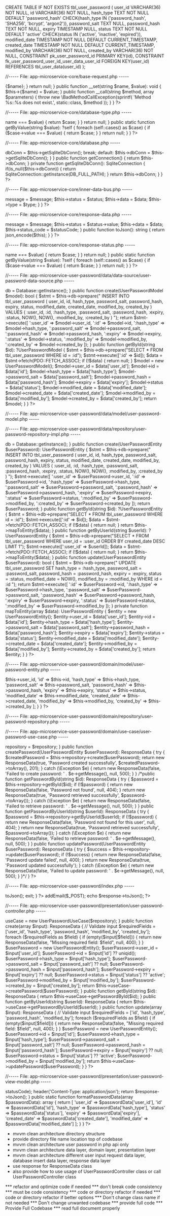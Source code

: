 CREATE TABLE IF NOT EXISTS tbl_user_password (
user_id                       VARCHAR(36)      NOT NULL,
id                            VARCHAR(36)      NOT NULL,
hash_type                     TEXT             NOT NULL DEFAULT 'password_hash' CHECK(hash_type IN ('password_hash', 'SHA256', 'bcrypt', 'argon2')),
password_salt                 TEXT             NULL,
password_hash                 TEXT             NOT NULL,
expiry                        TIMESTAMP        NULL,
status                        TEXT             NOT NULL DEFAULT 'active' CHECK(status IN ('active', 'inactive', 'expired')),
modified_date                 TIMESTAMP        NOT NULL DEFAULT CURRENT_TIMESTAMP,
created_date                  TIMESTAMP        NOT NULL DEFAULT CURRENT_TIMESTAMP,
modified_by                   VARCHAR(36)      NOT NULL,
created_by                    VARCHAR(36)      NOT NULL,
CONSTRAINT pk_user_password_id PRIMARY KEY(id),
CONSTRAINT fk_user_password_user_id_user_data_user_id FOREIGN KEY(user_id) REFERENCES tbl_user_data(user_id)
);



//----- File: app-microservice-core/base-request.php -----

<?php
namespace Core\Data\Request;

abstract class BaseRequest {

    abstract public function rules(): array;

    public function authorize(): bool {
        return true;
    }

    public function validationData(): array {
        return (array) $this;
    }

    public function __get(string $name) {
        if (property_exists($this, $name)) {
            return $this->{$name};
        }
        return null;
    }

    public function __set(string $name, $value): void {
        $this->{$name} = $value;
    }

    public function __call(string $method, array $parameters) {
        throw new \BadMethodCallException(sprintf(
            'Method %s::%s does not exist.', static::class, $method
        ));
    }
}
?>

//----- File: app-microservice-core/database-type.php -----

<?php
namespace App\Microservice\Core\Utils\Type\Database;
?>
<?php
enum DatabaseType: string {
    case MYSQL = "mysql";
    case SQLITE = "sqlite";

    public static function getByName(string $value): ?self {
        foreach (self::cases() as $case) {
            if ($case->name === $value) {
                return $case;
            }
        }
        return null;
    }

    public static function getByValue(string $value): ?self {
        foreach (self::cases() as $case) {
            if ($case->value === $value) {
                return $case;
            }
        }
        return null;
    }
}
?>

//----- File: app-microservice-core/database.php -----

<?php
namespace App\Microservice\Core\Utils\Database;
?>
<?php
use App\Microservice\Core\Utils\Type\Database\DatabaseType;
use RzSDK\Database\SqliteConnection;
?>
<?php
class Database {
    //private SqliteConnection $dbConn;
    private $dbConn;
    //
    public function __construct() {
        $databaseType = DATABASE_TYPE;
        switch($databaseType) {
            case DatabaseType::MYSQL:
                break;
            case DatabaseType::SQLITE:
                $this->dbConn = $this->getSqliteDbConn();
                break;
            default:
                $this->dbConn = $this->getSqliteDbConn();
        }
    }

    public function getConnection() {
        return $this->dbConn;
    }

    private function getSqliteDbConn(): SqliteConnection {
        if(is_null($this->dbConn)) {
            return SqliteConnection::getInstance(DB_FULL_PATH);
        }
        return $this->dbConn;
    }
}
?>

//----- File: app-microservice-core/inner-data-bus.php -----

<?php
namespace App\Microservice\Core\Utils\Data\Inner\Data\Bus;
?>
<?php
use App\Microservice\Core\Utils\Type\Response\ResponseStatus;
?>
<?php
class InnerDataBus {
    public string $message;
    public bool $status;
    public $data;
    public ?ResponseStatus $type;

    public function __construct(string $message, bool $status, $data = null, ResponseStatus $type = null) {
        $this->message = $message;
        $this->status = $status;
        $this->data = $data;
        $this->type = $type;
    }
}
?>


//----- File: app-microservice-core/response-data.php -----

<?php
namespace App\Microservice\Core\Utils\Data\Response;
?>
<?php
use App\Microservice\Core\Utils\Type\Response\ResponseStatus;
?>
<?php
class ResponseData {
    public $message;
    public $status;
    public $data;
    public int $status_code;

    public function __construct(string $message, ResponseStatus $status, mixed $data = null, int $statusCode = 200) {
        $this->message = $message;
        $this->status = $status->value;
        $this->data = $data;
        $this->status_code = $statusCode;
    }

    public function toJson(): string {
        return json_encode($this);
    }
}
?>

//----- File: app-microservice-core/response-status.php -----

<?php
namespace App\Microservice\Core\Utils\Type\Response;
?>
<?php
enum ResponseStatus: string {
    case SUCCESS    = "success";
    case ERROR      = "error";

    public static function getByName(string $value): ?self {
        foreach (self::cases() as $case) {
            if ($case->name === $value) {
                return $case;
            }
        }
        return null;
    }

    public static function getByValue(string $value): ?self {
        foreach (self::cases() as $case) {
            if ($case->value === $value) {
                return $case;
            }
        }
        return null;
    }
}
?>

//----- File: app-microservice-user-password/data/data-source/user-password-data-source.php -----

<?php
namespace App\Microservice\Data\DataSources\User\Password;
?>
<?php
use Core\Database;
use App\Microservice\Schema\Data\Model\User\Password\UserPasswordModel;
use PDO;

class UserPasswordDataSource {
    private PDO $db;

    public function __construct()
    {
        $this->db = Database::getInstance();
    }

    public function create(UserPasswordModel $model): bool
    {
        $stmt = $this->db->prepare("
            INSERT INTO tbl_user_password (
                user_id, id, hash_type, password_salt, password_hash, 
                expiry, status, modified_date, created_date, modified_by, created_by
            ) VALUES (
                :user_id, :id, :hash_type, :password_salt, :password_hash, 
                :expiry, :status, NOW(), NOW(), :modified_by, :created_by
            )
        ");

        return $stmt->execute([
            ':user_id' => $model->user_id,
            ':id' => $model->id,
            ':hash_type' => $model->hash_type,
            ':password_salt' => $model->password_salt,
            ':password_hash' => $model->password_hash,
            ':expiry' => $model->expiry,
            ':status' => $model->status,
            ':modified_by' => $model->modified_by,
            ':created_by' => $model->created_by
        ]);
    }

    public function getById(string $id): ?UserPasswordModel
    {
        $stmt = $this->db->prepare("SELECT * FROM tbl_user_password WHERE id = :id");
        $stmt->execute([':id' => $id]);
        $data = $stmt->fetch(PDO::FETCH_ASSOC);

        if (!$data) {
            return null;
        }

        $model = new UserPasswordModel();
        $model->user_id = $data['user_id'];
        $model->id = $data['id'];
        $model->hash_type = $data['hash_type'];
        $model->password_salt = $data['password_salt'];
        $model->password_hash = $data['password_hash'];
        $model->expiry = $data['expiry'];
        $model->status = $data['status'];
        $model->modified_date = $data['modified_date'];
        $model->created_date = $data['created_date'];
        $model->modified_by = $data['modified_by'];
        $model->created_by = $data['created_by'];

        return $model;
    }
}
?>

//----- File: app-microservice-user-password/data/model/user-password-model.php -----

<?php
namespace App\Microservice\Schema\Data\Model\User\Password;
?>
<?php
class UserPasswordModel {
    public string $user_id;
    public string $id;
    public string $hash_type;
    public ?string $password_salt;
    public string $password_hash;
    public ?string $expiry;
    public string $status;
    public string $modified_date;
    public string $created_date;
    public string $modified_by;
    public string $created_by;
}
?>

//----- File: app-microservice-user-password/data/repository/user-password-repository-impl.php -----

<?php
namespace App\Microservice\Data\Repository\User\Password;
?>
<?php
use Core\Database;
use Data\Models\UserPasswordModel;
use Domain\Entities\UserPasswordEntity;
use App\Microservice\Domain\Repository\User\Password\UserPasswordRepository;
use App\Microservice\Data\DataSources\User\Password\UserPasswordDataSource;
use PDO;

class UserPasswordRepositoryImpl implements UserPasswordRepository {
    private PDO $db;

    public function __construct(UserPasswordDataSource $dataSource) {
        $this->db = Database::getInstance();
    }

    public function create(UserPasswordEntity $userPassword): UserPasswordEntity
    {
        $stmt = $this->db->prepare("
            INSERT INTO tbl_user_password (
                user_id, id, hash_type, password_salt, password_hash, 
                expiry, status, modified_date, created_date, modified_by, created_by
            ) VALUES (
                :user_id, :id, :hash_type, :password_salt, :password_hash, 
                :expiry, :status, NOW(), NOW(), :modified_by, :created_by
            )
        ");

        $stmt->execute([
            ':user_id' => $userPassword->user_id,
            ':id' => $userPassword->id,
            ':hash_type' => $userPassword->hash_type,
            ':password_salt' => $userPassword->password_salt,
            ':password_hash' => $userPassword->password_hash,
            ':expiry' => $userPassword->expiry,
            ':status' => $userPassword->status,
            ':modified_by' => $userPassword->modified_by,
            ':created_by' => $userPassword->created_by
        ]);

        return $userPassword;
    }

    public function getById(string $id): ?UserPasswordEntity
    {
        $stmt = $this->db->prepare("SELECT * FROM tbl_user_password WHERE id = :id");
        $stmt->execute([':id' => $id]);
        $data = $stmt->fetch(PDO::FETCH_ASSOC);

        if (!$data) {
            return null;
        }

        return $this->mapToEntity($data);
    }

    public function getByUserId(string $userId): ?UserPasswordEntity
    {
        $stmt = $this->db->prepare("SELECT * FROM tbl_user_password WHERE user_id = :user_id ORDER BY created_date DESC LIMIT 1");
        $stmt->execute([':user_id' => $userId]);
        $data = $stmt->fetch(PDO::FETCH_ASSOC);

        if (!$data) {
            return null;
        }

        return $this->mapToEntity($data);
    }

    public function update(UserPasswordEntity $userPassword): bool
    {
        $stmt = $this->db->prepare("
            UPDATE tbl_user_password SET
                hash_type = :hash_type,
                password_salt = :password_salt,
                password_hash = :password_hash,
                expiry = :expiry,
                status = :status,
                modified_date = NOW(),
                modified_by = :modified_by
            WHERE id = :id
        ");

        return $stmt->execute([
            ':id' => $userPassword->id,
            ':hash_type' => $userPassword->hash_type,
            ':password_salt' => $userPassword->password_salt,
            ':password_hash' => $userPassword->password_hash,
            ':expiry' => $userPassword->expiry,
            ':status' => $userPassword->status,
            ':modified_by' => $userPassword->modified_by
        ]);
    }

    private function mapToEntity(array $data): UserPasswordEntity
    {
        $entity = new UserPasswordEntity();
        $entity->user_id = $data['user_id'];
        $entity->id = $data['id'];
        $entity->hash_type = $data['hash_type'];
        $entity->password_salt = $data['password_salt'];
        $entity->password_hash = $data['password_hash'];
        $entity->expiry = $data['expiry'];
        $entity->status = $data['status'];
        $entity->modified_date = $data['modified_date'];
        $entity->created_date = $data['created_date'];
        $entity->modified_by = $data['modified_by'];
        $entity->created_by = $data['created_by'];

        return $entity;
    }
}
?>

//----- File: app-microservice-user-password/domain/model/user-password-entity.php -----

<?php
namespace App\Microservice\Schema\Domain\Model\User\Password;
?>
<?php
class UserPasswordEntity {
    public string $user_id;
    public string $id;
    public string $hash_type;
    public ?string $password_salt;
    public string $password_hash;
    public ?string $expiry;
    public string $status;
    public string $modified_date;
    public string $created_date;
    public string $modified_by;
    public string $created_by;

    public function toArray(): array {
        return [
            'user_id' => $this->user_id,
            'id' => $this->id,
            'hash_type' => $this->hash_type,
            'password_salt' => $this->password_salt,
            'password_hash' => $this->password_hash,
            'expiry' => $this->expiry,
            'status' => $this->status,
            'modified_date' => $this->modified_date,
            'created_date' => $this->created_date,
            'modified_by' => $this->modified_by,
            'created_by' => $this->created_by
        ];
    }
}
?>

//----- File: app-microservice-user-password/domain/repository/user-password-repository.php -----

<?php
namespace App\Microservice\Domain\Repository\User\Password;
?>
<?php
interface UserPasswordRepository {
    public function create(UserPasswordEntity $userPassword): UserPasswordEntity;
    public function getById(string $id): ?UserPasswordEntity;
    public function getByUserId(string $userId): ?UserPasswordEntity;
    public function update(UserPasswordEntity $userPassword): bool;
}
?>

//----- File: app-microservice-user-password/domain/use-case/user-password-use-case.php -----

<?php
namespace App\Microservice\Domain\UseCase\User\Password;
?>
<?php
use Core\ResponseData;
use Domain\Entities\UserPasswordEntity;
use App\Microservice\Domain\Repository\User\Password\UserPasswordRepository;

class UserPasswordUseCase {
    private UserPasswordRepository $repository;

    public function __construct(UserPasswordRepository $repository) {
        $this->repository = $repository;
    }

    public function createPassword(UserPasswordEntity $userPassword): ResponseData {
        try {
            $createdPassword = $this->repository->create($userPassword);
            return new ResponseData(true, 'Password created successfully', $createdPassword->toArray(), 201);
        } catch (\Exception $e) {
            return new ResponseData(false, 'Failed to create password: ' . $e->getMessage(), null, 500);
        }
    }

    /*public function getPasswordById(string $id): ResponseData {
        try {
            $password = $this->repository->getById($id);
            if (!$password) {
                return new ResponseData(false, 'Password not found', null, 404);
            }
            return new ResponseData(true, 'Password retrieved successfully', $password->toArray());
        } catch (\Exception $e) {
            return new ResponseData(false, 'Failed to retrieve password: ' . $e->getMessage(), null, 500);
        }
    }

    public function getPasswordByUserId(string $userId): ResponseData {
        try {
            $password = $this->repository->getByUserId($userId);
            if (!$password) {
                return new ResponseData(false, 'Password not found for this user', null, 404);
            }
            return new ResponseData(true, 'Password retrieved successfully', $password->toArray());
        } catch (\Exception $e) {
            return new ResponseData(false, 'Failed to retrieve password: ' . $e->getMessage(), null, 500);
        }
    }

    public function updatePassword(UserPasswordEntity $userPassword): ResponseData {
        try {
            $success = $this->repository->update($userPassword);
            if (!$success) {
                return new ResponseData(false, 'Password update failed', null, 400);
            }
            return new ResponseData(true, 'Password updated successfully');
        } catch (\Exception $e) {
            return new ResponseData(false, 'Failed to update password: ' . $e->getMessage(), null, 500);
        }
    }*/
}
?>

//----- File: app-microservice-user-password/index.php -----

<?php
header("Content-Type: application/json");
?>
<?php
require_once("include.php");
?>
<?php
use App\Microservice\Core\Utils\Data\Response\ResponseData;
use App\Microservice\Core\Utils\Type\Response\ResponseStatus;
use App\Microservice\Presentation\Controller\Use\Password\UserPasswordController;
?>
<?php
//header("Content-Type: application/json");
if ($_SERVER['REQUEST_METHOD'] !== "POST") {
    http_response_code(200);
    $responseData = new ResponseData("Only POST method is allowed", ResponseStatus::ERROR, null);
    echo $responseData->toJson();
    exit;
}
?>
<?php
if(empty($_POST)) {
    $rawData = file_get_contents("php://input");
    $inputData = json_decode($rawData, true);
    if(!empty($inputData)) {
        $_POST = $inputData;
    }
}
$controller = new UserPasswordController();
$response = $controller->addEmail($_POST);
echo $response->toJson();
?>

//----- File: app-microservice-user-password/presentation/user-password-controller.php -----

<?php
namespace App\Microservice\Presentation\Controller\Use\Password;
?>
<?php
use App\Microservice\Data\Repository\User\Password\UserPasswordRepositoryImpl;
use App\Microservice\Domain\UseCase\User\Password\UserPasswordUseCase;
use App\Microservice\Core\Utils\Data\Response\ResponseData;
?>
<?php
class UserPasswordController {
    private UserPasswordUseCase $useCase;

    public function __construct() {
        $repository = new UserPasswordRepositoryImpl();
        $this->useCase = new UserPasswordUseCase($repository);
    }

    public function create(array $input): ResponseData {
        // Validate input
        $requiredFields = ['user_id', 'hash_type', 'password_hash', 'modified_by', 'created_by'];
        foreach ($requiredFields as $field) {
            if (empty($input[$field])) {
                return new ResponseData(false, "Missing required field: $field", null, 400);
            }
        }

        $userPassword = new UserPasswordEntity();
        $userPassword->user_id = $input['user_id'];
        $userPassword->id = $input['id'] ?? uniqid();
        $userPassword->hash_type = $input['hash_type'];
        $userPassword->password_salt = $input['password_salt'] ?? null;
        $userPassword->password_hash = $input['password_hash'];
        $userPassword->expiry = $input['expiry'] ?? null;
        $userPassword->status = $input['status'] ?? 'active';
        $userPassword->modified_by = $input['modified_by'];
        $userPassword->created_by = $input['created_by'];

        return $this->useCase->createPassword($userPassword);
    }

    public function getById(string $id): ResponseData {
        return $this->useCase->getPasswordById($id);
    }

    public function getByUserId(string $userId): ResponseData {
        return $this->useCase->getPasswordByUserId($userId);
    }

    public function update(array $input): ResponseData {
        // Validate input
        $requiredFields = ['id', 'hash_type', 'password_hash', 'modified_by'];
        foreach ($requiredFields as $field) {
            if (empty($input[$field])) {
                return new ResponseData(false, "Missing required field: $field", null, 400);
            }
        }

        $userPassword = new UserPasswordEntity();
        $userPassword->id = $input['id'];
        $userPassword->hash_type = $input['hash_type'];
        $userPassword->password_salt = $input['password_salt'] ?? null;
        $userPassword->password_hash = $input['password_hash'];
        $userPassword->expiry = $input['expiry'] ?? null;
        $userPassword->status = $input['status'] ?? 'active';
        $userPassword->modified_by = $input['modified_by'];

        return $this->useCase->updatePassword($userPassword);
    }
}
?>


//----- File: app-microservice-user-password/presentation/user-password-view-model.php -----

<?php
namespace App\Microservice\Presentation\ViewModel\Use\Password;
?>
<?php
use App\Microservice\Core\Utils\Data\Response\ResponseData;
use App\Microservice\Domain\UseCase\User\Password\UserPasswordUseCase;
?>
<?php
class UserPasswordViewModel {

    public function __construct(UserPasswordUseCase $useCase) {}

    public static function createResponse(ResponseData $response): string {
        http_response_code($response->statusCode);
        header('Content-Type: application/json');
        return $response->toJson();
    }

    public static function formatPasswordData(array $passwordData): array {
        return [
            'user_id' => $passwordData['user_id'],
            'id' => $passwordData['id'],
            'hash_type' => $passwordData['hash_type'],
            'status' => $passwordData['status'],
            'expiry' => $passwordData['expiry'],
            'created_date' => $passwordData['created_date'],
            'modified_date' => $passwordData['modified_date']
        ];
    }
}
?>





- mvvm clean architecture directory structure
- provide directory file name location top of codebase
- mvvm clean architecture user password in php api only
- mvvm clean architecture data layer, domain layer, presentation layer
- mvvm clean architecture different user input request data layer, database insert data layer, response data layer
- use response for ResponseData class
- also provide how to use usage of UserPasswordController class or call UserPasswordController class

*** refactor and optimize code if needed
*** don't break code consistency
*** must be code consistency
*** code or directory refactor if needed
*** code or directory refactor if better options
*** Don't change class name if not needed
*** Don't change unwanted codebase
*** provide full code
*** Provide Full Codebase
*** read full document properly